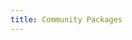 ```yaml
---
title: Community Packages
---
```



<!-- Just putting this here: probably need to insert the old archived package list and use tabs for Pulsar and Archived from atom database and reference ala npm style "depreciated" type wording(favoring some other wording than that probably). With instructions linked above from the proper place in a notice about publishing and everything -->

